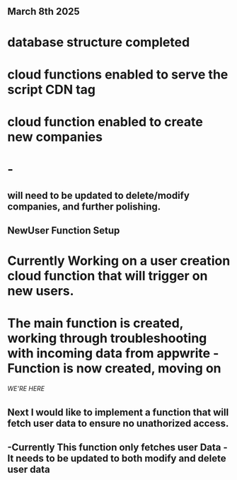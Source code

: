 ## March 8th 2025

# database structure completed

# cloud functions enabled to serve the script CDN tag
# cloud function enabled to create new companies 
# -
## will need to be updated to delete/modify companies, and further polishing.


## NewUser Function Setup
# Currently Working on a user creation cloud function that will trigger on new users.
# The main function is created, working through troubleshooting with incoming data from appwrite - Function is now created, moving on


###### WE'RE HERE


## Next I would like to implement a function that will fetch user data to ensure no unathorized access.

## -Currently This function only fetches user Data - It needs to be updated to both modify and delete user data